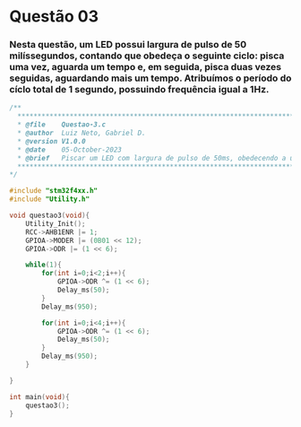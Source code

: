 # Questão 03

### Nesta questão, um LED possui largura de pulso de 50 milíssegundos, contando que obedeça o seguinte ciclo: pisca uma vez, aguarda um tempo e, em seguida, pisca duas vezes seguidas, aguardando mais um tempo. Atribuímos o período do cíclo total de 1 segundo, possuindo frequência igual a 1Hz.
```C
/**
  ******************************************************************************
  * @file    Questao-3.c
  * @author  Luiz Neto, Gabriel D.
  * @version V1.0.0
  * @date    05-October-2023
  * @brief   Piscar um LED com largura de pulso de 50ms, obedecendo a um ciclo.
  ******************************************************************************
*/

#include "stm32f4xx.h"
#include "Utility.h"

void questao3(void){
	Utility_Init();
	RCC->AHB1ENR |= 1;
	GPIOA->MODER |= (0B01 << 12);
	GPIOA->ODR |= (1 << 6);

	while(1){
		for(int i=0;i<2;i++){
			GPIOA->ODR ^= (1 << 6);
			Delay_ms(50);
		}
		Delay_ms(950);

		for(int i=0;i<4;i++){
			GPIOA->ODR ^= (1 << 6);
			Delay_ms(50);
		}
		Delay_ms(950);
	}

}

int main(void){
    questao3();
}
```

